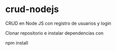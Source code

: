 # crud-nodejs
CRUD en Node JS con registro de usuarios y login

Clonar repositorio e instalar dependencias con 

npm install 
